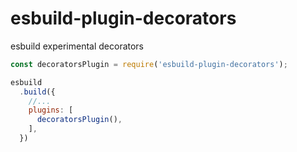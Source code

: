 # esbuild-plugin-decorators

esbuild experimental decorators

```js
const decoratorsPlugin = require('esbuild-plugin-decorators');

esbuild
  .build({
    //...
    plugins: [
      decoratorsPlugin(),
    ],
  })
```
